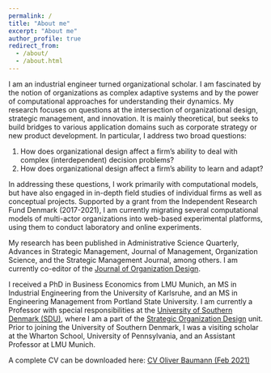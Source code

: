 ```yaml
---
permalink: /
title: "About me"
excerpt: "About me"
author_profile: true
redirect_from:
  - /about/
  - /about.html
---
```


I am an industrial engineer turned organizational scholar. I am fascinated by the notion of organizations as complex adaptive systems and by the power of computational approaches for understanding their dynamics. My research focuses on questions at the intersection of organizational design, strategic management, and innovation. It is mainly theoretical, but seeks to build bridges to various application domains such as corporate strategy or new product development. In particular, I address two broad questions:

1. How does organizational design affect a firm’s ability to deal with complex (interdependent) decision problems?
2. How does organizational design affect a firm’s ability to learn and adapt?

In addressing these questions, I work primarily with computational models, but have also engaged in in-depth field studies of individual firms as well as conceptual projects. Supported by a grant from the Independent Research Fund Denmark (2017-2021), I am currently migrating several computational models of multi-actor organizations into web-based experimental platforms, using them to conduct laboratory and online experiments.

My research has been published in Administrative Science Quarterly, Advances in Strategic Management, Journal of Management, Organization Science, and the Strategic Management Journal, among others. I am currently co-editor of the [Journal of Organization Design](https://www.springer.com/journal/41469).

I received a PhD in Business Economics from LMU Munich, an MS in Industrial Engineering from the University of Karlsruhe, and an MS in Engineering Management from Portland State University. I am currently a Professor with special responsibilities at the [University of Southern Denmark (SDU)](http://sdu.dk), where I am a part of the [Strategic Organization Design](http://www.sod-research.com) unit. Prior to joining the University of Southern Denmark, I was a visiting scholar at the Wharton School, University of Pennsylvania, and an Assistant Professor at LMU Munich.

A complete CV can be downloaded here: [CV Oliver Baumann (Feb 2021)](http://oliverbaumann.github.io/files/Oliver_Baumann_CV_Feb2021.pdf)
